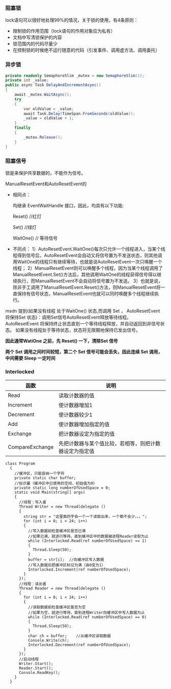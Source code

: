 ### 阻塞锁

lock语句可以很好地处理99%的情况，关于锁的使用，有4条原则：

- 限制锁的作用范围（lock语句的作用对象应为私有）
- 文档中写清锁保护的内容
- 锁范围内的代码尽量少
- 在控制锁的时候绝不运行随意的代码（引发事件、调用虚方法、调用委托）

### 异步锁

```c#
private readonly SemaphoreSlim _mutex = new SemaphoreSlim(1);
private int _value;
public async Task DelayAndIncrementAsync()
{
    await _mutex.WaitAsync();
    try
    {
        var oldValue = _value;
        await Task.Delay(TimeSpan.FromSeconds(oldValue));
        _value = oldValue + 1;
    }
    finally
    {
        _mutex.Release();
    }
}
```

### 阻塞信号

锁是来保护共享数据的，不能作为信号。

ManualResetEvent和AutoResetEvent的

- 相同点：

  均继承 EventWaitHandle 接口，因此，均具有以下功能:

  Reset() //红灯

  Set() //绿灯

  WaitOne() // 等待信号

- 不同点：
  1）AutoResetEvent.WaitOne()每次只允许一个线程进入，当某个线程得到信号后，AutoResetEvent会自动又将信号置为不发送状态，则其他调用WaitOne的线程只有继续等待，也就是说AutoResetEvent一次只唤醒一个线程；
  2）ManualResetEvent则可以唤醒多个线程，因为当某个线程调用了ManualResetEvent.Set()方法后，其他调用WaitOne的线程获得信号得以继续执行，而ManualResetEvent不会自动将信号置为不发送。
  3）也就是说，除非手工调用了ManualResetEvent.Reset()方法，则ManualResetEvent将一直保持有信号状态，ManualResetEvent也就可以同时唤醒多个线程继续执行。

msdn 提到(如果没有线程 处于WaitOne() 状态,而调用 Set ， AutoResetEvent 将保持Set 状态)：调用Set信号AutoResetEvent释放等待线程。 AutoResetEvent 将保持终止状态直到一个等待线程释放，并自动返回到非信号状态。 如果没有线程处于等待状态，状态将无限期地保持已发出信号。

**因此通常WatiOne 之前，先 Reset() 一下，清除Set 信号**

**两个 Set 调用之间时间较短，第二个 Set 信号可能会丢失，因此连续 Set 调用，中间需要 Sleep 一定时间**

### Interlocked

| 函数            | 说明                                                   |
| --------------- | ------------------------------------------------------ |
| Read            | 读取计数器的值                                         |
| Increment       | 使计数器增加1                                          |
| Decrement       | 使计数器较少1                                          |
| Add             | 使计数器增加指定的值                                   |
| Exchange        | 把计数器设定为指定的值                                 |
| CompareExchange | 先把计数器与某个值比较，若相等，则把计数器设定为指定值 |

```
class Program
  {
    //缓冲区，只能容纳一个字符
    private static char buffer;
    //标识量（缓冲区中已使用的空间，初始值为0）
    private static long numberOfUsedSpace = 0;
    static void Main(string[] args)
    {
      //线程：写入者
      Thread Writer = new Thread(delegate ()
      {
        string str = "这里面的字会一个一个读取出来，一个都不会少，，，";
        for (int i = 0; i < 24; i++)
        {
          //写入数据前检查缓冲区是否已满
          //如果已满，就进行等待，直到缓冲区中的数据被进程Reader读取为止
          while (Interlocked.Read(ref numberOfUsedSpace) == 1)
          {
            Thread.Sleep(50);
          }
          buffer = str[i];  //向缓冲区写入数据
          //写入数据后把缓冲区标记为满（由0变为1）
          Interlocked.Increment(ref numberOfUsedSpace);
        }
      });
      //线程：读出者
      Thread Reader = new Thread(delegate ()
      {
        for (int i = 0; i < 24; i++)
        {
          //读取数据前检查缓冲区是否为空
          //如果为空，就进行等待，直到进程Writer向缓冲区中写入数据为止
          while (Interlocked.Read(ref numberOfUsedSpace) == 0)
          {
            Thread.Sleep(50);
          }
          char ch = buffer;    //从缓冲区读取数据
          Console.Write(ch);
          Interlocked.Decrement(ref numberOfUsedSpace);
        }
      });
      //启动线程
      Writer.Start();
      Reader.Start();
      Console.ReadKey();
    }
  }
```

